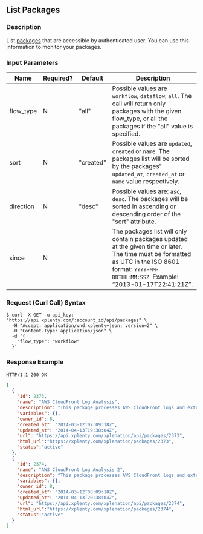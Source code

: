 ## List Packages

### Description
List [packages](https://github.com/xplenty/xplenty-api-doc-v2/blob/master/resources/package.md) that are accessible by authenticated user.
You can use this information to monitor your packages.

### Input Parameters

|Name|Required?|Default|Description|
|----|---------|-------|-----------|
flow_type|N|"all"|Possible values are `workflow`, `dataflow`, `all`. The call will return only packages with the given flow_type, or all the packages if the "all" value is specified.
sort|N|"created"|Possible values are `updated`, `created` or `name`. The packages list will be sorted by the packages' `updated_at`, `created_at` or `name` value respectively.
direction|N|"desc"|Possible values are: `asc`, `desc`. The packages will be sorted in ascending or descending order of the "sort" attribute.
since|N| |The packages list will only contain packages updated at the given time or later. The time must be formatted as UTC in the ISO 8601 format: ```YYYY-MM-DDTHH:MM:SSZ```. Example: “2013-01-17T22:41:21Z”.

### Request (Curl Call) Syntax
```shell
$ curl -X GET -u api_key: "https://api.xplenty.com/:account_id/api/packages" \
  -H "Accept: application/vnd.xplenty+json; version=2" \
  -H "Content-Type: application/json" \
  -d '{
    "flow_type": "workflow"
  }'
```

### Response Example
```HTTP
HTTP/1.1 200 OK
```

```json
[
  {
    "id": 2373,
    "name": "AWS CloudFront Log Analysis",
    "description": "This package processes AWS CloudFront logs and extracts traffic information by time, geography and URIs",
    "variables": {},
    "owner_id": 8,
    "created_at": "2014-03-12T07:09:18Z",
    "updated_at": "2014-04-13T19:38:04Z",
    "url": "https://api.xplenty.com/xplenation/api/packages/2373",
    "html_url":"https://xplenty.com/xplenation/packages/2373",
    "status":"active"
  },
  {
    "id": 2374,
    "name": "AWS CloudFront Log Analysis 2",
    "description": "This package processes AWS CloudFront logs and extracts traffic information by time, geography and URIs",
    "variables": {},
    "owner_id": 8,
    "created_at": "2014-03-12T08:09:18Z",
    "updated_at": "2014-04-13T20:38:04Z",
    "url": "https://api.xplenty.com/xplenation/api/packages/2374",
    "html_url":"https://xplenty.com/xplenation/packages/2374",
    "status":"active"
  }
]
```
